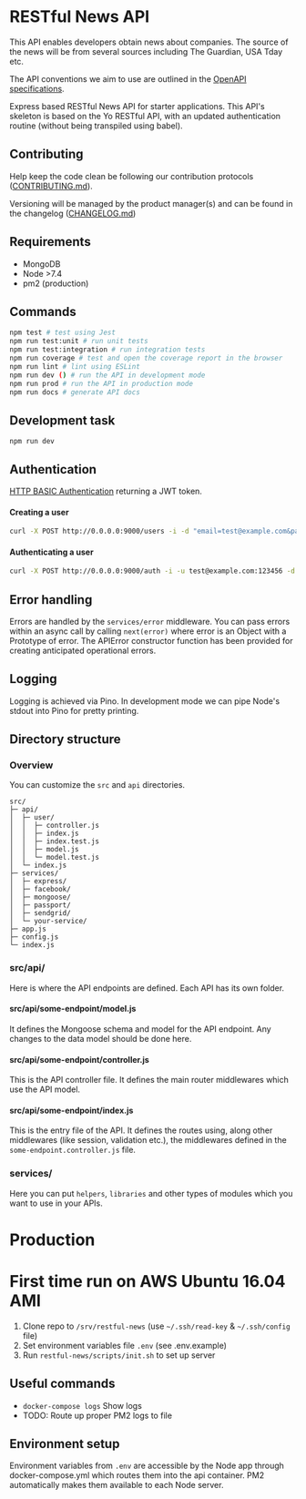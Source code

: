 # RESTful News API
This API enables developers obtain news about companies. The source of the news will be from several sources including The Guardian, USA Tday etc.  

The API conventions we aim to use are outlined in the [OpenAPI specifications](https://swagger.io/docs/specification/about/).

Express based RESTful News API for starter applications. This API's skeleton is based on the Yo RESTful API, with an updated authentication routine (without being transpiled using babel). 

## Contributing

Help keep the code clean be following our contribution protocols ([CONTRIBUTING.md](CONTRIBUTING.md)).

Versioning will be managed by the product manager(s) and can be found in the changelog ([CHANGELOG.md](CHANGELOG.md))

## Requirements
- MongoDB
- Node >7.4
- pm2 (production)

## Commands

```bash
npm test # test using Jest
npm run test:unit # run unit tests
npm run test:integration # run integration tests
npm run coverage # test and open the coverage report in the browser
npm run lint # lint using ESLint
npm run dev () # run the API in development mode
npm run prod # run the API in production mode
npm run docs # generate API docs
```

## Development task

```npm run dev```

## Authentication

[HTTP BASIC Authentication](https://developer.mozilla.org/en-US/docs/Web/HTTP/Authentication#Basic_authentication_scheme) returning a JWT token.

#### Creating a user
```bash
curl -X POST http://0.0.0.0:9000/users -i -d "email=test@example.com&password=123456&access_token=MASTER_KEY_HERE"
```

#### Authenticating a user
```bash
curl -X POST http://0.0.0.0:9000/auth -i -u test@example.com:123456 -d "access_token=MASTER_KEY_HERE"
```

## Error handling

Errors are handled by the `services/error` middleware. You can pass errors within an async call by calling `next(error)` where error is an Object with a Prototype of error. The APIError constructor function has been provided for creating anticipated operational errors.

## Logging

Logging is achieved via Pino. In development mode we can pipe Node's stdout into Pino for pretty printing.

## Directory structure

### Overview

You can customize the `src` and `api` directories.

```
src/
├─ api/
│  ├─ user/
│  │  ├─ controller.js
│  │  ├─ index.js
│  │  ├─ index.test.js
│  │  ├─ model.js
│  │  └─ model.test.js
│  └─ index.js
├─ services/
│  ├─ express/
│  ├─ facebook/
│  ├─ mongoose/
│  ├─ passport/
│  ├─ sendgrid/
│  └─ your-service/
├─ app.js
├─ config.js
└─ index.js
```

### src/api/

Here is where the API endpoints are defined. Each API has its own folder.

#### src/api/some-endpoint/model.js

It defines the Mongoose schema and model for the API endpoint. Any changes to the data model should be done here.

#### src/api/some-endpoint/controller.js

This is the API controller file. It defines the main router middlewares which use the API model.

#### src/api/some-endpoint/index.js

This is the entry file of the API. It defines the routes using, along other middlewares (like session, validation etc.), the middlewares defined in the `some-endpoint.controller.js` file.

### services/

Here you can put `helpers`, `libraries` and other types of modules which you want to use in your APIs.

# Production

# First time run on AWS Ubuntu 16.04 AMI
1. Clone repo to `/srv/restful-news` (use `~/.ssh/read-key` & `~/.ssh/config` file)
2. Set environment variables file `.env` (see .env.example)
2. Run `restful-news/scripts/init.sh` to set up server

## Useful commands

- `docker-compose logs` Show logs
- TODO: Route up proper PM2 logs to file

## Environment setup

Environment variables from `.env` are accessible by the Node app through docker-compose.yml which routes them into the api container. PM2 automatically makes them available to each Node server.
